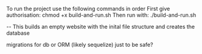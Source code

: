 To run the project use the following commands in order
First give authorisation:
    chmod +x build-and-run.sh
Then run with:
    ./build-and-run.sh

-- This builds an empty website with the inital file structure and creates the database

migrations for db or ORM (likely sequelize) just to be safe?

